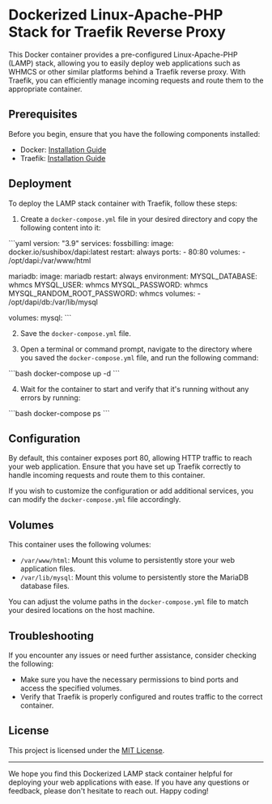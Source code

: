 # Dockerized Linux-Apache-PHP Stack for Traefik Reverse Proxy

This Docker container provides a pre-configured Linux-Apache-PHP (LAMP) stack, allowing you to easily deploy web applications such as WHMCS or other similar platforms behind a Traefik reverse proxy. With Traefik, you can efficiently manage incoming requests and route them to the appropriate container.

## Prerequisites

Before you begin, ensure that you have the following components installed:

- Docker: [Installation Guide](https://docs.docker.com/get-docker/)
- Traefik: [Installation Guide](https://doc.traefik.io/traefik/)

## Deployment

To deploy the LAMP stack container with Traefik, follow these steps:

1. Create a `docker-compose.yml` file in your desired directory and copy the following content into it:

\`\`\`yaml
version: "3.9"
services:
  fossbilling:
    image: docker.io/sushibox/dapi:latest
    restart: always
    ports:
      - 80:80
    volumes:
      - /opt/dapi:/var/www/html

  mariadb:
    image: mariadb
    restart: always
    environment:
      MYSQL_DATABASE: whmcs
      MYSQL_USER: whmcs
      MYSQL_PASSWORD: whmcs
      MYSQL_RANDOM_ROOT_PASSWORD: whmcs
    volumes:
      - /opt/dapi/db:/var/lib/mysql

volumes:
  mysql:
\`\`\`

2. Save the `docker-compose.yml` file.

3. Open a terminal or command prompt, navigate to the directory where you saved the `docker-compose.yml` file, and run the following command:

\`\`\`bash
docker-compose up -d
\`\`\`

4. Wait for the container to start and verify that it's running without any errors by running:

\`\`\`bash
docker-compose ps
\`\`\`

## Configuration

By default, this container exposes port 80, allowing HTTP traffic to reach your web application. Ensure that you have set up Traefik correctly to handle incoming requests and route them to this container.

If you wish to customize the configuration or add additional services, you can modify the `docker-compose.yml` file accordingly.

## Volumes

This container uses the following volumes:

- `/var/www/html`: Mount this volume to persistently store your web application files.
- `/var/lib/mysql`: Mount this volume to persistently store the MariaDB database files.

You can adjust the volume paths in the `docker-compose.yml` file to match your desired locations on the host machine.

## Troubleshooting

If you encounter any issues or need further assistance, consider checking the following:

- Make sure you have the necessary permissions to bind ports and access the specified volumes.
- Verify that Traefik is properly configured and routes traffic to the correct container.

## License

This project is licensed under the [MIT License](LICENSE).

---

We hope you find this Dockerized LAMP stack container helpful for deploying your web applications with ease. If you have any questions or feedback, please don't hesitate to reach out. Happy coding!
